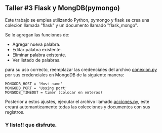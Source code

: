 ## Taller #3 Flask y MongDB(pymongo)<a name="id3"></a>
Este trabajo se emplea utilizando Python, pymongo y flask se crea una colecion llamada "flask" y un documento llamado "flask_mongo". 

Se le agregan las funciones de:

* Agregar nueva palabra.
* Editar palabra existente.
* Eliminar palabra existente.
* Ver listado de palabras.

para su uso correcto, reemplazar las credenciales del archivo [conexion.py](https://github.com/IsaacJSandovalC/flask/blob/main/flask_crud/conexion.py) por sus credenciales en MongoDB de la siguiente manera:

```
MONGODB_HOST = 'Host name'
MONGODB_PORT = 'Ussing port'
MONGODB_TIMEOUT = timer (colocar en enteros)
```
Posterior a estos ajustes, ejecutar el archivo llamado [acciones.py](https://github.com/IsaacJSandovalC/flask/blob/main/flask_crud/acciones.py), este creará automanticamente todas las colecciones y documentos con sus registros.

### Y listo!! que disfrute.

